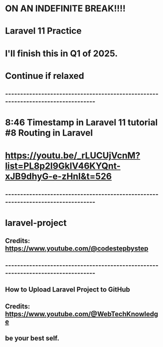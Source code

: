 # ON AN INDEFINITE BREAK!!!!









# Laravel 11 Practice

# I'll finish this in Q1 of 2025.
# Continue if relaxed

## ---------------------------------------------------------------------------------

# 8:46 Timestamp in Laravel 11 tutorial #8 Routing in Laravel
# https://youtu.be/_rLUCUjVcnM?list=PL8p2I9GklV46KYQnt-xJB9dhyG-e-zHnI&t=526

## ---------------------------------------------------------------------------------

# laravel-project
## Credits: https://www.youtube.com/@codestepbystep

## ---------------------------------------------------------------------------------

## How to Upload Laravel Project to GitHub

## Credits: https://www.youtube.com/@WebTechKnowledge

## be your best self.
